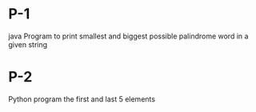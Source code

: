 
# P-1
java Program to print smallest and biggest possible palindrome word in a given string

# P-2
Python program the first and last 5 elements
